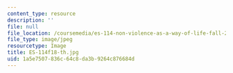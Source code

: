 ```yaml
---
content_type: resource
description: ''
file: null
file_location: /coursemedia/es-114-non-violence-as-a-way-of-life-fall-2018/1a5e7507836c64c8da3b9264c876684d_ES-114f18-th.jpg
file_type: image/jpeg
resourcetype: Image
title: ES-114f18-th.jpg
uid: 1a5e7507-836c-64c8-da3b-9264c876684d
---
```

